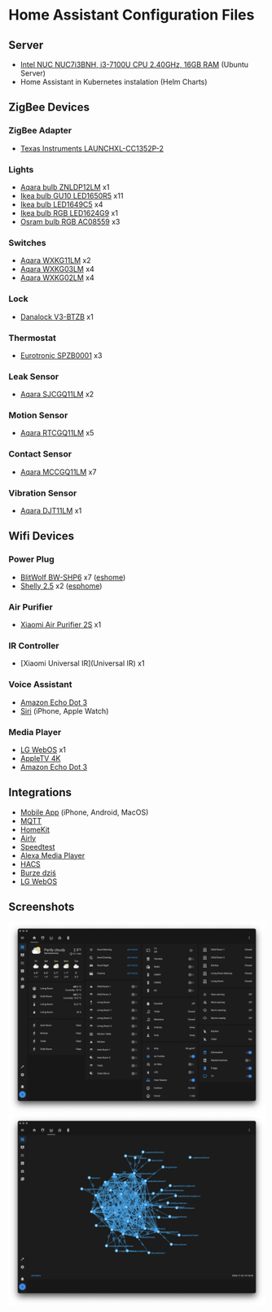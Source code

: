 #  Home Assistant Configuration Files

## Server
* [ Intel NUC NUC7i3BNH, i3-7100U CPU 2.40GHz, 16GB RAM](https://ark.intel.com/content/www/us/en/ark/products/95066/intel-nuc-kit-nuc7i3bnh.html) (Ubuntu Server)
* Home Assistant in Kubernetes instalation (Helm Charts)

## ZigBee Devices
### ZigBee Adapter 
* [Texas Instruments LAUNCHXL-CC1352P-2](https://www.zigbee2mqtt.io/information/supported_adapters.html#texas-instruments-launchxl-cc1352p-2)

### Lights
* [Aqara bulb ZNLDP12LM](https://www.zigbee2mqtt.io/devices/ZNLDP12LM.html) x1
* [Ikea bulb GU10 LED1650R5](https://www.zigbee2mqtt.io/devices/LED1650R5.html) x11
* [Ikea bulb LED1649C5](https://www.zigbee2mqtt.io/devices/LED1649C5.html) x4
* [Ikea bulb RGB LED1624G9](https://www.zigbee2mqtt.io/devices/LED1624G9.html) x1
* [Osram bulb RGB AC08559](https://www.zigbee2mqtt.io/devices/AC08559.html) x3

### Switches
* [Aqara WXKG11LM](https://www.zigbee2mqtt.io/devices/WXKG11LM.html) x2
* [Aqara WXKG03LM](https://www.zigbee2mqtt.io/devices/WXKG03LM.html) x4
* [Aqara WXKG02LM](https://www.zigbee2mqtt.io/devices/WXKG02LM.html) x4

### Lock
* [Danalock V3-BTZB](https://www.zigbee2mqtt.io/devices/V3-BTZB.html) x1

### Thermostat
* [Eurotronic SPZB0001](https://www.zigbee2mqtt.io/devices/SPZB0001.html) x3

### Leak Sensor
* [Aqara SJCGQ11LM](https://www.zigbee2mqtt.io/devices/SJCGQ11LM.html) x2

### Motion Sensor
* [Aqara RTCGQ11LM](https://www.zigbee2mqtt.io/devices/RTCGQ11LM.html) x5

### Contact Sensor
* [Aqara MCCGQ11LM](https://www.zigbee2mqtt.io/devices/MCCGQ11LM.html) x7

### Vibration Sensor
* [Aqara DJT11LM](https://www.zigbee2mqtt.io/devices/DJT11LM.html) x1

## Wifi Devices
### Power Plug
* [BlitWolf BW-SHP6](https://www.blitzwolf.com/BlitzWolf-BW-SHP6-2300W-WIFI-Smart-Socket-EU-Plug-Works-with-Alexa-Remote-Control-Time-Switch-Electricity-Monitoring-p-300.html) x7 ([eshome](https://gitlab.olender.io/andrzej/homeassistant/-/tree/master/esphome))
* [Shelly 2.5](https://shelly.cloud/products/shelly-25-smart-home-automation-relay/) x2 ([esphome](https://gitlab.olender.io/andrzej/homeassistant/-/tree/master/esphome))

### Air Purifier
* [Xiaomi Air Purifier 2S](https://www.mi.com/in/air2s/) x1

### IR Controller
* [Xiaomi Universal IR](Universal IR) x1

### Voice Assistant
* [Amazon Echo Dot 3](https://www.amazon.com/Echo-Dot/dp/B07FZ8S74R)
* [Siri](https://www.apple.com/siri/) (iPhone, Apple Watch)

### Media Player
* [LG WebOS](https://www.lg.com/global/business/webos) x1
* [AppleTV 4K](https://www.apple.com/apple-tv-4k/)
* [Amazon Echo Dot 3](https://www.amazon.com/Echo-Dot/dp/B07FZ8S74R)

## Integrations
* [Mobile App](https://apps.apple.com/us/app/home-assistant-companion/id1099568401) (iPhone, Android, MacOS)
* [MQTT](https://www.home-assistant.io/integrations/mqtt/)
* [HomeKit](https://www.home-assistant.io/integrations/homekit/)
* [Airly](https://github.com/bieniu/ha-airly)
* [Speedtest](https://www.home-assistant.io/integrations/speedtestdotnet/)
* [Alexa Media Player](https://github.com/custom-components/alexa_media_player)
* [HACS](https://github.com/custom-components/hacs)
* [Burze dziś](https://github.com/PiotrMachowski/Home-Assistant-custom-components-Burze.dzis.net)
* [LG WebOS](https://www.home-assistant.io/integrations/webostv/)

## Screenshots
![HA.png](image/HA.png)
![HA-zigbbe-mesh.png](image/HA-zigbbe-mesh.png)
